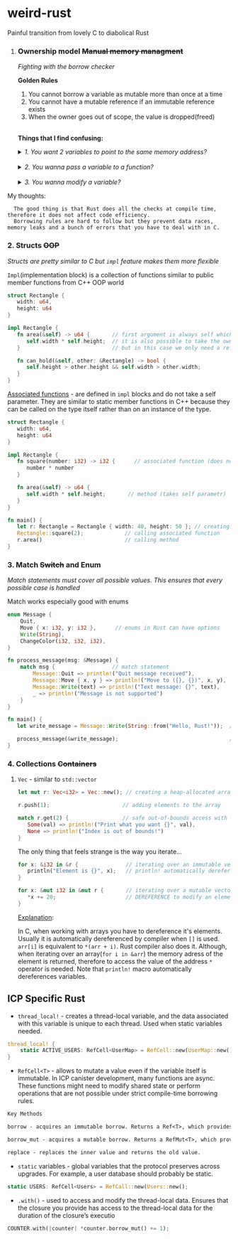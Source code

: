 # weird-rust
Painful transition from lovely C to diabolical Rust

1. ### Ownership model ~~Manual memory managment~~
   _Fighting with the borrow checker_
   
   **Golden Rules**
   1. You cannot borrow a variable as mutable more than once at a time
   2. You cannot have a mutable reference if an immutable reference exists
   3. When the owner goes out of scope, the value is dropped(freed)

   <br>

    **Things that I find confusing:**
     <details>
    <summary><i>1. You want 2 variables to point to the same memory address?</i></summary>

   ```rust
   let s1: String = String::from("hello"); // creating a pointer to the allocated string
   
   let s2: String = s1; // creating a shallow copy of s1 (u might think)

   println!("Haha, {}", s1); // compile time error
   ```

    <ins>Explanation</ins>:
   
   Here `let s2: String = s1;` variable `s1` is moved to `s2`, therefore `s1` is empty and cannot be used anymore. In Rust, when you assign a value to another variable without explicitly copying it, ownership is moved from the original variable to the new variable. In C++ it is done with `std::move()`. **Rust defaults to moving a value**.

   <ins>Solution</ins> - Use references(Borrowing). We are borrowing value, but we do not actually take ownership of it:
   ```rust
   let s1: String = String::from("hello"); // creating a pointer to the allocated string
   
   let s2: String = &s1; // creating a reference (borrowing a variable)

   println!("OK, {}", s1); // yee
   ```
   
    </details>
  
     <br>

     <details>
      <summary><i>2. You wanna pass a variable to a function?</i></summary>

   ```rust
   let s: String = String::from("Hey!"); // creating a pointer to the allocated string
   randomFunction(s); // pass the pointer to the function
   println!("{}", s); // compile time error

   fn randomFunction(word: String) {
      println!("{}", word);
   }
   ```

   <ins>Explanation</ins>:

   Here `randomFunction(s);` passing in `s` moves it to `word` variable, therefore `s` becomes empty and cannot be used anymore. In C the function would expect a pointer to the memory address, but in Rust only 1 varible can point to the memory address of a variable. **Rust defaults to moving a value**

   <ins>Solution</ins> - Use references(Borrowing). We are borrowing value, but we do not actually take ownership of it:
    ```rust
    let s: String = String::from("Hey!"); // creating a pointer to the allocated string
    randomFunction(&s); // pass the pointer to the function
    println!("{}", s); // yee

    fn randomFunction(word: &String) {
       println!("{}", word);
    }
    ```

    </details>

    <br>
    
   <details>
      <summary><i>3. You wanna modify a variable?</i></summary>

   ```rust
   let x: i32 = 5; // creating 32-bit integer

   x = 10; // compile time error
   ```

   <ins>Explanation:</ins>

   In Rust, **variables are immutable by default**. This means that once a value is assigned to a variable, it cannot be changed unless you explicitly specify that the variable is mutable. In contrast, C variables are mutable by default.

   <ins>Solution</ins> - use keyword `mut`. Explicitly specify that the variable is mutable:
   ```rust
   let mut x: i32 = 5; // creating mutable 32-bit integer

   x = 10; // yeee
   ```

</details>
My thoughts:

      The good thing is that Rust does all the checks at compile time, therefore it does not affect code efficiency. 
      Borrowing rules are hard to follow but they prevent data races, memory leaks and a bunch of errors that you have to deal with in C.


### 2. Structs ~~OOP~~
   _Structs are pretty similar to C but `impl` feature makes them more flexible_

   `Impl`(implementation block) is a collection of functions similar to public member functions from C++ OOP world
   ```rust
   struct Rectangle {
      width: u64,
      height: u64
   }

   impl Rectangle {
      fn area(&self) -> u64 {       // first argument is always self which is the instance the method is called on
         self.width * self.height;  // it is also possible to take the ownership of an instance
      }                             // but in this case we only need a reference

      fn can_hold(&self, other: &Rectangle) -> bool {
         self.height > other.height && self.width > other.width;
      }
   }
   ```

   <ins>Associated functions</ins> - are defined in `impl` blocks and do not take a self parameter. They are similar to static member functions in C++ because they can be called on the type itself rather than on an instance of the type.
   ```rust
   struct Rectangle {
      width: u64,
      height: u64
   }

   impl Rectangle {
      fn square(number: i32) -> i32 {      // associated function (does not take self parametr)
         number * number
      }

      fn area(&self) -> u64 {
         self.width * self.height;       // method (takes self parametr)
      }
   }

   fn main() {
      let r: Rectangle = Rectangle { width: 40, height: 50 }; // creating struct variable
      Rectangle::square(2);             // calling associated function
      r.area()                          // calling method
   }
   ```
### 3. Match ~~Switch~~ and Enum
_Match statements must cover all possible values. This ensures that every possible case is handled_

Match works especially good with enums
```rust
enum Message {
    Quit,
    Move { x: i32, y: i32 },      // enums in Rust can have options
    Write(String),
    ChangeColor(i32, i32, i32),
}

fn process_message(msg: &Message) {
    match msg {                  // match statement
        Message::Quit => println!("Quit message received"),
        Message::Move { x, y } => println!("Move to ({}, {})", x, y),
        Message::Write(text) => println!("Text message: {}", text),
        _ => println!("Message is not supported")                      // _ means anything else
    }
}

fn main() {
   let write_message = Message::Write(String::from("Hello, Rust!"));  // use enum with options

   process_message(&write_message);                                   // pass a reference to avoid passing an ownership
}
```


### 4. Collections ~~Containers~~
1. `Vec` - similar to `std::vector`
   ```rust
   let mut r: Vec<i32> = Vec::new(); // creating a heap-allocated array of integers

   r.push(1);                       // adding elements to the array

   match r.get(2) {                 // safe out-of-bounds access with get() and match
      Some(val) => println!("Print what you want {}", val),
      None => println!("Index is out of bounds!")
   }
   
   ```
   The only thing that feels strange is the way you iterate...
   ```rust
   for x: &i32 in &r {               // iterating over an immutable vector(do not forget to borrow)
      println("Element is {}", x);   // println! automatically dereferences a variable
   }

   for x: &mut i32 in &mut r {       // iterating over a mutable vector
      *x += 20;                      // DEREFERENCE to modify an element 
   }

   ```

   <ins>Explanation</ins>:

   In C, when working with arrays you have to dereference it's elements. Usually it is automatically dereferenced by compiler when `[]` is used. `arr[i]` is equivalent to `*(arr + i)`. Rust compiler also does it. Although, when iterating over an array(`for i in &arr`) the memory adress of the element is returned, therefore to access the value of the address `*` operator is needed. Note that `println!` macro automatically dereferences variables.


## ICP Specific Rust
- `thread_local!` - creates a thread-local variable, and the data associated with this variable is unique to each thread. Used when static variables needed.
```rust
thread_local! {
    static ACTIVE_USERS: RefCell<UserMap> = RefCell::new(UserMap::new());
}
```
- `RefCell<T>` - allows to mutate a value even if the variable itself is immutable. In ICP canister development, many functions are async. These functions might need to modify shared state or perform operations that are not possible under strict compile-time borrowing rules.
```txt
Key Methods

borrow - acquires an immutable borrow. Returns a Ref<T>, which provides access to the inner data.

borrow_mut - acquires a mutable borrow. Returns a RefMut<T>, which provides mutable access to the inner data.

replace - replaces the inner value and returns the old value.
```
- `static` variables - global variables that the protocol preserves across upgrades. For example, a user database should probably be static.
```rust
static USERS: RefCell<Users> = RefCall::new(Users::new();
```
- `.with()` - used to access and modify the thread-local data. Ensures that the closure you provide has access to the thread-local data for the duration of the closure’s executio
```rust
COUNTER.with(|counter| *counter.borrow_mut() += 1);
```
